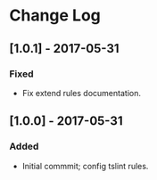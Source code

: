# Change Log

## [1.0.1] - 2017-05-31

### Fixed
- Fix extend rules documentation.


## [1.0.0] - 2017-05-31

### Added
- Initial commmit; config tslint rules.
